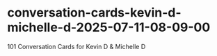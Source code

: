 # conversation-cards-kevin-d-michelle-d-2025-07-11-08-09-00
101 Conversation Cards for Kevin D &amp; Michelle D
